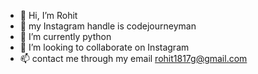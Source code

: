 - 👋 Hi, I’m Rohit 
- 👀 my Instagram handle is codejourneyman
- 🌱 I’m currently python
- 💞️ I’m looking to collaborate on Instagram
- 📫 contact me through my email rohit1817g@gmail.com

<!---
rohitt-025/rohitt-025 is a ✨ special ✨ repository because its `README.md` (this file) appears on your GitHub profile.
You can click the Preview link to take a look at your changes.
--->

